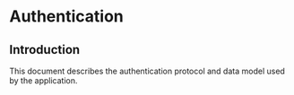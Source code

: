 # Authentication

## Introduction

This document describes the authentication protocol and data model used by the application.